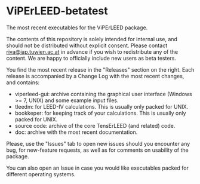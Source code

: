 # ViPErLEED-betatest
The most recent executables for the ViPErLEED package.

The contents of this repository is solely intended for internal use, and should not be distributed without explicit consent. Please contact riva@iap.tuwien.ac.at in advance if you wish to redistribute any of the content. We are happy to officially include new users as beta testers.

You find the most recent release in the "Releases" section on the right. Each release is accompanied by a Change Log with the most recent changes, and contains:
- viperleed-gui: archive containing the graphical user interface (Windows >= 7, UNIX) and some example input files.
- tleedm: for LEED-IV calculations. This is usually only packed for UNIX.
- bookkeper: for keeping track of your calculations. This is usually only packed for UNIX.
- source code: archive of the core TensErLEED (and related) code.
- doc: archive with the most recent documentation.

Please, use the "Issues" tab to open new issues should you encounter any bug, for new-feature requests, as well as for comments on usability of the package.

You can also open an Issue in case you would like executables packed for different operating systems.
